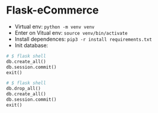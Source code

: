 # Flask-eCommerce

- Virtual env: `python -m venv venv` 
- Enter on Vitual env: `source venv/bin/activate`
- Install dependences: `pip3 -r install requirements.txt`
- Init database: 

```python
# $ flask shell
db.create_all()
db.session.commit()
exit()

# $ flask shell
db.drop_all()
db.create_all()
db.session.commit()
exit()
```
